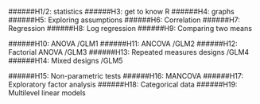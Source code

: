 
######H1/2: statistics
######H3: get to know R
######H4: graphs
######H5: Exploring assumptions
######H6: Correlation
######H7: Regression
######H8: Log regression
######H9: Comparing two means

######H10: ANOVA /GLM1
######H11: ANCOVA /GLM2
######H12: Factorial ANOVA /GLM3
######H13: Repeated measures designs /GLM4
######H14: Mixed designs /GLM5

######H15: Non-parametric tests
######H16: MANCOVA
######H17: Exploratory factor analysis
######H18: Categorical data
######H19: Multilevel linear models
